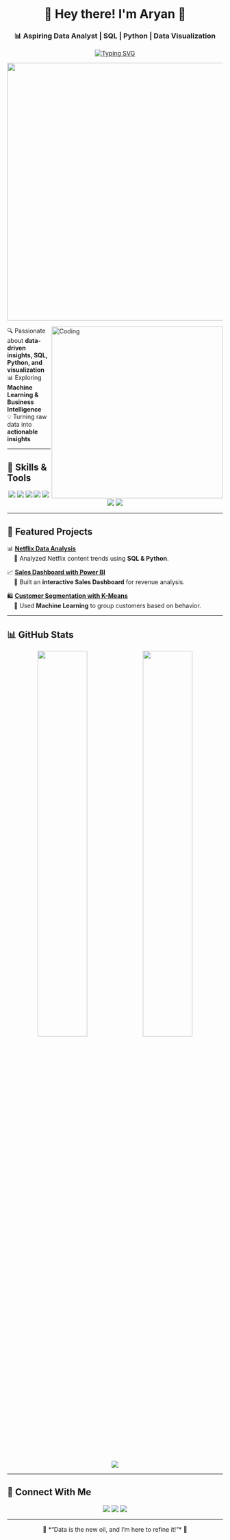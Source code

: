 <h1 align="center">👋 Hey there! I'm Aryan 🚀</h1>  
<h3 align="center">📊 Aspiring Data Analyst | SQL | Python | Data Visualization</h3>  

<p align="center">
  <a href="https://git.io/typing-svg">
    <img src="https://readme-typing-svg.demolab.com?font=Fira+Code&weight=500&size=22&pause=1000&color=00FFFF&center=true&vCenter=true&width=700&lines=Aspiring+Data+Analyst;SQL+%7C+Python+%7C+Power+BI;Data+Visualization+Lover;Turning+Data+into+Insights!" alt="Typing SVG" />
  </a>
</p>

<p align="center">
  <img src="https://user-images.githubusercontent.com/82956420/134418849-4e5f581d-5e92-42a6-8723-bc02ebf35b4f.gif" width="600">
</p>

<img align="right" alt="Coding" width="400" src="https://media.giphy.com/media/3ov9k9AyzTi3mO9U3S/giphy.gif">  

🔍 Passionate about **data-driven insights, SQL, Python, and visualization**  
📊 Exploring **Machine Learning & Business Intelligence**  
💡 Turning raw data into **actionable insights**  

---

## 🚀 **Skills & Tools**  
<p align="center">
  <img src="https://img.shields.io/badge/Python-3776AB?style=for-the-badge&logo=python&logoColor=white">
  <img src="https://img.shields.io/badge/SQL-005C84?style=for-the-badge&logo=sqlite&logoColor=white">
  <img src="https://img.shields.io/badge/PowerBI-F2C811?style=for-the-badge&logo=powerbi&logoColor=black">
  <img src="https://img.shields.io/badge/Excel-217346?style=for-the-badge&logo=microsoft-excel&logoColor=white">
  <img src="https://img.shields.io/badge/Java-ED8B00?style=for-the-badge&logo=java&logoColor=white">
  <img src="https://img.shields.io/badge/HTML-E34F26?style=for-the-badge&logo=html5&logoColor=white">
  <img src="https://img.shields.io/badge/CSS-1572B6?style=for-the-badge&logo=css3&logoColor=white">
</p>

---

## 📌 **Featured Projects**  
📊 **[Netflix Data Analysis](https://github.com/yourusername/netflix-analysis)**  
&nbsp;&nbsp;&nbsp;&nbsp;🔹 Analyzed Netflix content trends using **SQL & Python**.  

📈 **[Sales Dashboard with Power BI](https://github.com/yourusername/sales-dashboard)**  
&nbsp;&nbsp;&nbsp;&nbsp;🔹 Built an **interactive Sales Dashboard** for revenue analysis.  

🛍️ **[Customer Segmentation with K-Means](https://github.com/yourusername/customer-segmentation)**  
&nbsp;&nbsp;&nbsp;&nbsp;🔹 Used **Machine Learning** to group customers based on behavior.  

---

## 📊 **GitHub Stats**  

<p align="center">
  <img width="48%" src="https://github-readme-stats.vercel.app/api?username=xxARYANx&show_icons=true&theme=tokyonight&hide_border=true&bg_color=00000000" />  
  <img width="48%" src="https://github-readme-streak-stats.herokuapp.com/?user=xxARYANX&theme=tokyonight&hide_border=true&background=00000000" />  
</p>

<p align="center">
  <img src="https://github-readme-stats.vercel.app/api/top-langs/?username=xxARYANx&layout=compact&theme=tokyonight&hide_border=true&bg_color=00000000" />  
</p>

---

## 🔗 **Connect With Me**  
<p align="center">
  <a href="mailto:your.email@example.com"><img src="https://img.shields.io/badge/Email-D14836?style=for-the-badge&logo=gmail&logoColor=white"></a>
  <a href="https://linkedin.com/in/yourprofile"><img src="https://img.shields.io/badge/LinkedIn-0077B5?style=for-the-badge&logo=linkedin&logoColor=white"></a>
  <a href="https://yourportfolio.com"><img src="https://img.shields.io/badge/Portfolio-24292F?style=for-the-badge&logo=github&logoColor=white"></a>
</p>

---

<p align="center">
  🎯 *“Data is the new oil, and I’m here to refine it!”* 🚀  
</p>
